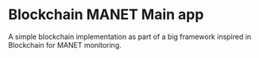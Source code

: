 # Blockchain MANET Main app

A simple blockchain implementation as part of a big framework inspired in Blockchain for MANET monitoring.
